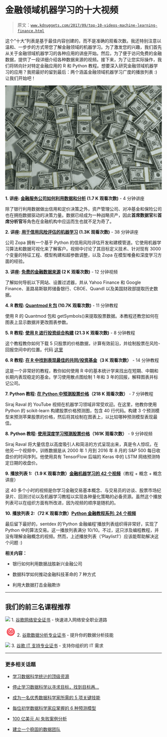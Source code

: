 # 金融领域机器学习的十大视频

> 原文：[`www.kdnuggets.com/2017/09/top-10-videos-machine-learning-finance.html`](https://www.kdnuggets.com/2017/09/top-10-videos-machine-learning-finance.html)

这个“十大”列表是基于最佳内容创建的，而不是准确的观看次数。我还特别注意以温和、一步步的方式带您了解金融领域的机器学习。为了激发您的兴趣，我们首先从关于金融领域机器学习的各种应用的讲座开始。然后，为了便于访问免费的金融数据，提供了一段详细介绍各种数据来源的视频。接下来，为了让您实际操作，我们将转向针对特定金融应用的 R 和 Python 教程。想要深入研究金融领域机器学习的应用？我把最好的留到最后：两个涵盖金融领域机器学习广度的播放列表 :) 让我们开始吧！

![](img/bca6f9715b8bea26e7306ae260d8a6a9.png)

**1\. 讲座: [金融服务公司如何利用数据和分析](https://www.youtube.com/watch?v=dw6mrXfhbpk) (1.7 K 观看次数)** - 4 分钟讲座

除了银行利用数据做出信用和定价决策之外，资产管理公司、对冲基金和保险公司也在拥抱数据驱动的决策力量。数据已经成为一种战略资产，因此**首席数据官**和**首席分析官**等角色在金融机构中应运而生也就不足为奇了。

**2\. 讲座: [用于信用风险评估的机器学习](https://www.youtube.com/watch?v=KHGGlozsRtA) (1.3K 观看次数)** - 38 分钟讲座

公司 Zopa 拥有一个基于 Python 的信用风险评估开发和建模管道。它使用机器学习算法和数据可视化来了解客户。视频中讨论了其目标定义技术、针对现有 3000 个变量的特征工程、模型构建和超参数调整，以及 Zopa 在模型堆叠和深度学习方面的经验。

**3\. 讲座: [免费的金融数据来源](https://www.youtube.com/watch?v=bgvtU5qearA) (2 K 观看次数)** - 12 分钟视频

了解如何导航以下网站、设置过滤器，并从 Yahoo Finance 和 Google Finance、圣路易斯联邦储备银行、CBOE、Quandl 以及美国财政部提取历史数据。

**4\. R 教程: [Quantmod R 包](https://www.youtube.com/watch?v=xeflRR5RKFw) (10.7K 观看次数)** - 11 分钟教程

使用 R 的 Quantmod 包和 getSymbols()来提取股票数据。本教程还教您如何在图表上显示数据并更改图表参数。

**5\. R 教程: [使用 R 进行投资组合构建](https://www.youtube.com/watch?v=O33dF532pRo) (21.3 K 观看次数)** - 8 分钟教程

这个教程教你如何下载 5 只股票的价格数据，计算有效前沿，并绘制股票在风险-回报空间中的位置。代码 [这里](https://elliotnoma.wordpress.com/2013/01/22/construct-a-stock-portfolio-using-r/)

**6\. R 教程: [在 R 中找到表现最佳的共同/投资基金](https://www.youtube.com/watch?v=quBEtWCc-9Q)（3 K 观看次数）** - 14 分钟教程

这是一个非常好的教程，教你如何使用 R 中的基本统计学来找出在短期、中期和长期内表现稳定的基金。学习使用散点图绘制 1 年和 3 年的回报，解释图表并标记公司。

**7\. Python 教程: [在 Python 中预测股票价格](https://www.youtube.com/watch?v=SSu00IRRraY)（218 K 观看次数）** - 7 分钟教程

Siraj Raval 的 YouTube 视频在机器学习领域非常受欢迎。在这里，他教你使用 Python 的 scikit-learn 构建股票价格预测图，包含 40 行代码。构建 3 个预测模型来预测苹果股票的价格，然后将其绘制在图表上，以比较哪种预测模型表现最佳。

**8\. Python 教程: [使用深度学习预测股票价格](https://www.youtube.com/watch?v=ftMq5ps503w)（161K 观看次数）** - 9 分钟视频

Siraj Raval 将大量信息以高度吸引人和简洁的方式呈现出来，真是令人惊叹。在他另一个视频中，训练数据是从 2000 年 1 月到 2016 年 8 月的 S&P 500 每日收盘价的时间序列。他使用具有 TensorFlow 后端的 Keras 中的 LSTM 网络预测特定日期的收盘价。

**9\. 播放列表 1:（1.9 K 观看次数）[金融机器学习的 42 个视频](https://www.youtube.com/playlist?list=PL9pLok0sgi3NGGTlV2CmljfGd1gmLc-1l)**（教程 + 概念 + 概念讲座）

这 40 多个小时的视频是你学习金融交易基本概念、与交易员的访谈、股票市场纪录片、回测讨论以及机器学习教程以实现各种量化策略的必备资源。虽然这个播放列表可以在组织方面有所改进，因为视频的顺序是随机的。

**10\. 播放列表 2:（72 K 观看次数）[Python 金融教程系列: 24 个视频](https://www.youtube.com/watch?v=2BrpKpWwT2A&list=PLQVvvaa0QuDcOdF96TBtRtuQksErCEBYZ)**

最后留下最好的，sentdex 的‘Python 金融编程’播放列表组织得非常好，实现了 Python 中的算法交易。这一播放列表满分 10/10。不过，这只涉及编程教程，并没有理解金融概念的视频。然而，上述播放列表（‘Playlist1’）应该能帮助解决这个问题 :)

**相关内容：**

+   银行如何利用数据战胜新兴金融公司

+   数据科学如何推动金融科技革命的 7 种方式

+   利用大数据打击金融欺诈

* * *

## 我们的前三名课程推荐

![](img/0244c01ba9267c002ef39d4907e0b8fb.png) 1\. [谷歌网络安全证书](https://www.kdnuggets.com/google-cybersecurity) - 快速进入网络安全职业道路

![](img/e225c49c3c91745821c8c0368bf04711.png) 2\. [谷歌数据分析专业证书](https://www.kdnuggets.com/google-data-analytics) - 提升你的数据分析技能

![](img/0244c01ba9267c002ef39d4907e0b8fb.png) 3\. [谷歌 IT 支持专业证书](https://www.kdnuggets.com/google-itsupport) - 支持你组织的 IT 需求

* * *

### 更多相关话题

+   [学习数据科学统计的顶级资源](https://www.kdnuggets.com/2021/12/springboard-top-resources-learn-data-science-statistics.html)

+   [停止学习数据科学以寻求目标，找到目标再…](https://www.kdnuggets.com/2021/12/stop-learning-data-science-find-purpose.html)

+   [成为一名优秀数据科学家所需的 5 项关键技能](https://www.kdnuggets.com/2021/12/5-key-skills-needed-become-great-data-scientist.html)

+   [每位初学数据科学家应掌握的 6 种预测模型](https://www.kdnuggets.com/2021/12/6-predictive-models-every-beginner-data-scientist-master.html)

+   [100 亿美元 AI 失败案例分析](https://www.kdnuggets.com/2021/12/9b-ai-failure-examined.html)

+   [建立一个稳固的数据团队](https://www.kdnuggets.com/2021/12/build-solid-data-team.html)
